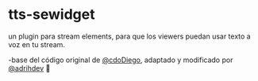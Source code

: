 # tts-sewidget
un plugin para stream elements, para que los viewers puedan usar texto a voz en tu stream.

-base del código original de [@cdoDiego](https://github.com/cdoDiego), adaptado y modificado por [@adrihdev](https://github.com/adrihdev) 🤍
